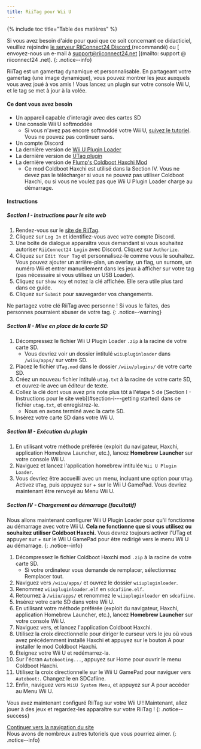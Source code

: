 ```yaml
---
title: RiiTag pour Wii U
---
```


{% include toc title="Table des matières" %}

Si vous avez besoin d'aide pour quoi que ce soit concernant ce didacticiel, veuillez rejoindre [ le serveur RiiConnect24 Discord ](https://discord.gg/rc24) (recommandé) ou [ envoyez-nous un e-mail à support@riiconnect24.net ](mailto: support @ riiconnect24 .net).
{: .notice--info}

RiiTag est un gamertag dynamique et personnalisable. En partageant votre gamertag (une image dynamique), vous pouvez montrer les jeux auxquels vous avez joué à vos amis ! Vous lancez un plugin sur votre console Wii U, et le tag se met à jour à la volée.

#### Ce dont vous avez besoin

- Un appareil capable d’interagir avec des cartes SD
- Une console Wii U softmoddée
   - Si vous n'avez pas encore softmoddé votre Wii U, [suivez le tutoriel](https://wiiu.hacks.guide). Vous ne pouvez pas continuer sans.
- Un compte Discord
- La dernière version de [Wii U Plugin Loader](https://github.com/Maschell/WiiUPluginLoader/releases)
- La dernière version de [UTag plugin](https://github.com/RiiConnect24/UTag/releases)
- La dernière version de [Flump's Coldboot Haxchi Mod](https://www.dropbox.com/sh/gxkf72jia1adpyg/AACPMfGU2AyWUZmhU2awjSsca/Haxchi-CBHC%20Flump%20Mod.zip?dl=1)
   - Ce mod Coldboot Haxchi est utilisé dans la Section IV. Vous ne devez pas le télécharger si vous ne pouvez pas utiliser Coldboot Haxchi, ou si vous ne voulez pas que Wii U Plugin Loader charge au démarrage.

#### Instructions

##### Section I - Instructions pour le site web

1. Rendez-vous sur le [site de RiiTag](https://tag.rc24.xyz/).
2. Cliquez sur `Log In` et identifiez-vous avec votre compte Discord.
3. Une boîte de dialogue apparaîtra vous demandant si vous souhaitez autoriser `RiiConnect24 Login` avec Discord. Cliquez sur `Authorize`.
4. Cliquez sur `Edit Your Tag` et personnalisez-le comme vous le souhaitez. Vous pouvez ajouter un arrière-plan, un overlay, un flag, un surnom, un numéro Wii et entrer manuellement dans les jeux à afficher sur votre tag (pas nécessaire si vous utilisez un USB Loader).
5. Cliquez sur `Show Key` et notez la clé affichée. Elle sera utile plus tard dans ce guide.
6. Cliquez sur `Submit` pour sauvegarder vos changements.

Ne partagez votre clé RiiTag avec personne ! Si vous le faites, des personnes pourraient abuser de votre tag.
{: .notice--warning}

##### Section II - Mise en place de la carte SD

1. Décompressez le fichier Wii U Plugin Loader `.zip` à la racine de votre carte SD.
   - Vous devriez voir un dossier intitulé `wiiupluginloader` dans `/wiiu/apps/` sur votre SD.
2. Placez le fichier `UTag.mod` dans le dossier `/wiiu/plugins/` de votre carte SD.
3. Créez un nouveau fichier intitulé `utag.txt` à la racine de votre carte SD, et ouvrez-le avec un éditeur de texte.
4. Collez la clé dont vous avez pris note plus tôt à l'étape 5 de [Section I - Instructions pour le site web](#section-i---getting started) dans ce fichier `utag.txt`, et enregistrez-le.
   - Nous en avons terminé avec la carte SD.
5. Insérez votre carte SD dans votre Wii U.

##### Section III - Exécution du plugin

1. En utilisant votre méthode préférée (exploit du navigateur, Haxchi, application Homebrew Launcher, etc.), lancez **Homebrew Launcher** sur votre console Wii U.
2. Naviguez et lancez l'application homebrew intitulée `Wii U Plugin Loader`.
3. Vous devriez être accueilli avec un menu, incluant une option pour `UTag`. Activez `UTag`, puis appuyez sur + sur le Wii U GamePad. Vous devriez maintenant être renvoyé au Menu Wii U.

##### Section IV - Chargement au démarrage (facultatif)

Nous allons maintenant configurer Wii U Plugin Loader pour qu'il fonctionne au démarrage avec votre Wii U. **Cela ne fonctionne que si vous utilisez ou souhaitez utiliser Coldboot Haxchi.** Vous devrez toujours activer l'UTag et appuyer sur + sur le Wii U GamePad pour être redirigé vers le menu Wii U au démarrage.
{: .notice--info}

1. Décompressez le fichier Coldboot Haxchi mod `.zip` à la racine de votre carte SD.
   - Si votre ordinateur vous demande de remplacer, sélectionnez Remplacer tout.
2. Naviguez vers `/wiiu/apps/` et ouvrez le dossier `wiiupluginloader`.
3. Renommez `wiiupluginloader.elf` en `sdcafiine.elf`.
4. Retournez à `/wiiu/apps/` et renommez le `wiiupluginloader` en `sdcafiine`.
5. Insérez votre carte SD dans votre Wii U.
6. En utilisant votre méthode préférée (exploit du navigateur, Haxchi, application Homebrew Launcher, etc.), lancez **Homebrew Launcher** sur votre console Wii U.
6. Naviguez vers, et lancez l'application Coldboot Haxchi.
7. Utilisez la croix directionnelle pour diriger le curseur vers le jeu où vous avez précédemment installé Haxchi et appuyez sur le bouton A pour installer le mod Coldboot Haxchi.
8. Éteignez votre Wii U et redémarrez-la.
9. Sur l'écran `Autobooting...`, appuyez sur Home pour ouvrir le menu Coldboot Haxchi.
10. Utilisez la croix directionnelle sur le Wii U GamePad pour naviguer vers `Autoboot:`. Changez le en SDCafiine.
11. Enfin, naviguez vers `WiiU System Menu`, et appuyez sur A pour accéder au Menu Wii U.

Vous avez maintenant configuré RiiTag sur votre Wii U ! Maintenant, allez jouer à des jeux et regardez-les apparaître sur votre RiiTag !
{: .notice--success}

[Continuer vers la navigation du site](site-navigation)<br> Nous avons de nombreux autres tutoriels que vous pourriez aimer.
{: .notice--info}

